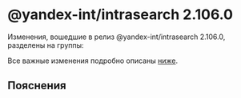 # @yandex-int/intrasearch 2.106.0

<!-- ЧЕЛОВЕЧЕСКОЕ ВСТУПЛЕНИЕ -->

Изменения, вошедшие в релиз @yandex-int/intrasearch 2.106.0, разделены на группы:

Все важные изменения подробно описаны [ниже](#Пояснения).

## Пояснения

